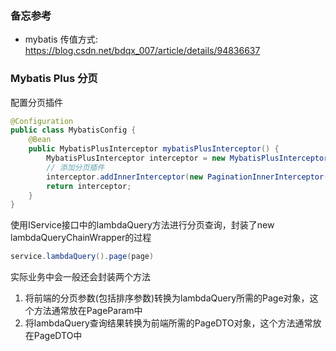 
### 备忘参考
- mybatis 传值方式: https://blog.csdn.net/bdqx_007/article/details/94836637

### Mybatis Plus 分页

配置分页插件
```java
@Configuration
public class MybatisConfig {
    @Bean
    public MybatisPlusInterceptor mybatisPlusInterceptor() {
        MybatisPlusInterceptor interceptor = new MybatisPlusInterceptor();
        // 添加分页插件
        interceptor.addInnerInterceptor(new PaginationInnerInterceptor(DbType.MYSQL));
        return interceptor;
    }
}
```

使用IService接口中的lambdaQuery方法进行分页查询，封装了new lambdaQueryChainWrapper的过程
```java
service.lambdaQuery().page(page)
```
实际业务中会一般还会封装两个方法
1. 将前端的分页参数(包括排序参数)转换为lambdaQuery所需的Page对象，这个方法通常放在PageParam中
2. 将lambdaQuery查询结果转换为前端所需的PageDTO对象，这个方法通常放在PageDTO中